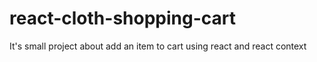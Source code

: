 # react-cloth-shopping-cart
It's small project about add an item to cart using react and react context

